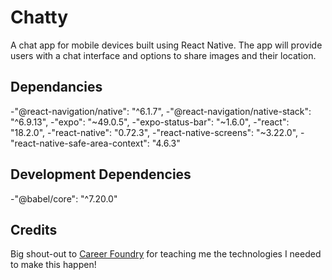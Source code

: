 # Chatty

A chat app for mobile devices built using React Native. The app will
provide users with a chat interface and options to share images and their
location.

## Dependancies
-"@react-navigation/native": "^6.1.7",
-"@react-navigation/native-stack": "^6.9.13",
-"expo": "~49.0.5",
-"expo-status-bar": "~1.6.0",
-"react": "18.2.0",
-"react-native": "0.72.3",
-"react-native-screens": "~3.22.0",
-"react-native-safe-area-context": "4.6.3"

## Development Dependencies
-"@babel/core": "^7.20.0"

## Credits

Big shout-out to [Career Foundry](https://careerfoundry.com/) for teaching me the technologies I needed to make this happen!

